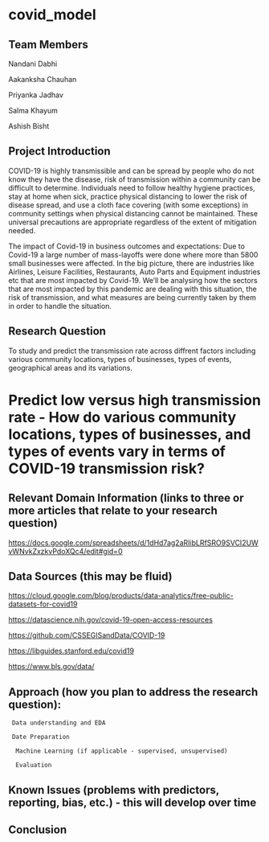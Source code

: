 # covid_model

## Team Members

Nandani Dabhi

Aakanksha Chauhan

Priyanka Jadhav

Salma Khayum

Ashish Bisht


## Project Introduction

COVID-19 is highly transmissible and can be spread by people who do not know they have the disease, risk of transmission within a community can be difficult to determine. Individuals need to follow healthy hygiene practices, stay at home when sick, practice physical distancing to lower the risk of disease spread, and use a cloth face covering (with some exceptions) in community settings when physical distancing cannot be maintained. These universal precautions are appropriate regardless of the extent of mitigation needed.

The impact of Covid-19 in business outcomes and expectations: Due to Covid-19 a large number of mass-layoffs were done where more than 5800 small businesses were affected.  In the big picture, there are industries like Airlines, Leisure Facilities, Restaurants, Auto Parts and Equipment industries etc that  are most impacted by Covid-19. We’ll be analysing how the sectors that are most impacted by this pandemic are dealing with this situation, the risk of transmission, and what measures are being currently taken by them in order to handle the situation.






## Research Question

To study and predict the transmission rate across diffrent factors including various community locations, types of businesses, types of events, geographical areas and its variations.

# Predict low versus high transmission rate - How do various community locations, types of businesses, and types of events vary in terms of COVID-19 transmission risk?




## Relevant Domain Information (links to three or more articles that relate to your research question)
https://docs.google.com/spreadsheets/d/1dHd7ag2aRIibLRfSRO9SVCI2UWvWNvkZxzkvPdoXQc4/edit#gid=0

## Data Sources (this may be fluid)

https://cloud.google.com/blog/products/data-analytics/free-public-datasets-for-covid19

https://datascience.nih.gov/covid-19-open-access-resources

https://github.com/CSSEGISandData/COVID-19

https://libguides.stanford.edu/covid19

https://www.bls.gov/data/

## Approach (how you plan to address the research question):

     Data understanding and EDA

     Date Preparation

      Machine Learning (if applicable - supervised, unsupervised)

      Evaluation

## Known Issues (problems with predictors, reporting, bias, etc.) - this will develop over time

## Conclusion
